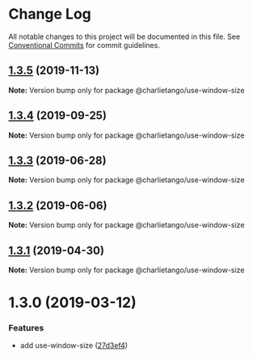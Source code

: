 # Change Log

All notable changes to this project will be documented in this file.
See [Conventional Commits](https://conventionalcommits.org) for commit guidelines.

## [1.3.5](https://github.com/charlie-tango/hooks/compare/@charlietango/use-window-size@1.3.4...@charlietango/use-window-size@1.3.5) (2019-11-13)

**Note:** Version bump only for package @charlietango/use-window-size

## [1.3.4](https://github.com/charlie-tango/hooks/compare/@charlietango/use-window-size@1.3.3...@charlietango/use-window-size@1.3.4) (2019-09-25)

**Note:** Version bump only for package @charlietango/use-window-size

## [1.3.3](https://github.com/charlie-tango/hooks/compare/@charlietango/use-window-size@1.3.2...@charlietango/use-window-size@1.3.3) (2019-06-28)

**Note:** Version bump only for package @charlietango/use-window-size

## [1.3.2](https://github.com/charlie-tango/hooks/compare/@charlietango/use-window-size@1.3.1...@charlietango/use-window-size@1.3.2) (2019-06-06)

**Note:** Version bump only for package @charlietango/use-window-size

## [1.3.1](https://github.com/charlie-tango/hooks/compare/@charlietango/use-window-size@1.3.0...@charlietango/use-window-size@1.3.1) (2019-04-30)

**Note:** Version bump only for package @charlietango/use-window-size

# 1.3.0 (2019-03-12)

### Features

- add use-window-size ([27d3ef4](https://github.com/charlie-tango/hooks/commit/27d3ef4))

